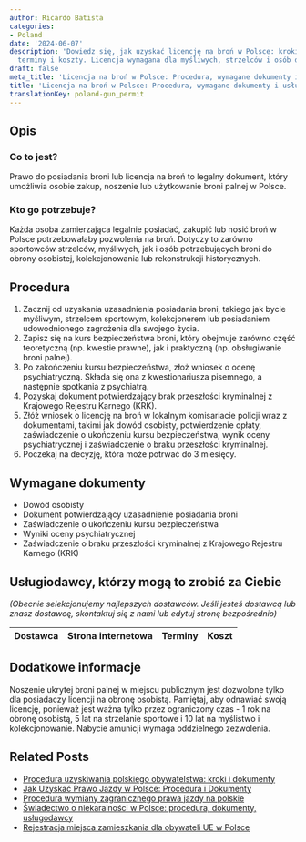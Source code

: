 ```yaml
---
author: Ricardo Batista
categories:
- Poland
date: '2024-06-07'
description: 'Dowiedz się, jak uzyskać licencję na broń w Polsce: kroki, dokumenty,
  terminy i koszty. Licencja wymagana dla myśliwych, strzelców i osób do obrony osobistej.'
draft: false
meta_title: 'Licencja na broń w Polsce: Procedura, wymagane dokumenty i usługodawca'
title: 'Licencja na broń w Polsce: Procedura, wymagane dokumenty i usługodawca'
translationKey: poland-gun_permit
---
```



## Opis
### Co to jest?
Prawo do posiadania broni lub licencja na broń to legalny dokument, który umożliwia osobie zakup, noszenie lub użytkowanie broni palnej w Polsce.

### Kto go potrzebuje?
Każda osoba zamierzająca legalnie posiadać, zakupić lub nosić broń w Polsce potrzebowałaby pozwolenia na broń. Dotyczy to zarówno sportowców strzelców, myśliwych, jak i osób potrzebujących broni do obrony osobistej, kolekcjonowania lub rekonstrukcji historycznych.

## Procedura
1. Zacznij od uzyskania uzasadnienia posiadania broni, takiego jak bycie myśliwym, strzelcem sportowym, kolekcjonerem lub posiadaniem udowodnionego zagrożenia dla swojego życia.
2. Zapisz się na kurs bezpieczeństwa broni, który obejmuje zarówno część teoretyczną (np. kwestie prawne), jak i praktyczną (np. obsługiwanie broni palnej).
3. Po zakończeniu kursu bezpieczeństwa, złoż wniosek o ocenę psychiatryczną. Składa się ona z kwestionariusza pisemnego, a następnie spotkania z psychiatrą.
4. Pozyskaj dokument potwierdzający brak przeszłości kryminalnej z Krajowego Rejestru Karnego (KRK).
5. Złóż wniosek o licencję na broń w lokalnym komisariacie policji wraz z dokumentami, takimi jak dowód osobisty, potwierdzenie opłaty, zaświadczenie o ukończeniu kursu bezpieczeństwa, wynik oceny psychiatrycznej i zaświadczenie o braku przeszłości kryminalnej.
6. Poczekaj na decyzję, która może potrwać do 3 miesięcy.

## Wymagane dokumenty
- Dowód osobisty
- Dokument potwierdzający uzasadnienie posiadania broni
- Zaświadczenie o ukończeniu kursu bezpieczeństwa
- Wyniki oceny psychiatrycznej
- Zaświadczenie o braku przeszłości kryminalnej z Krajowego Rejestru Karnego (KRK)

## Usługiodawcy, którzy mogą to zrobić za Ciebie

_(Obecnie selekcjonujemy najlepszych dostawców. Jeśli jesteś dostawcą lub znasz dostawcę, skontaktuj się z nami lub edytuj stronę bezpośrednio)_

| Dostawca        |     Strona internetowa  |     Terminy     |       Koszt      |
| --------------- | --------------- |  :-------------: | :-------------: |

## Dodatkowe informacje
Noszenie ukrytej broni palnej w miejscu publicznym jest dozwolone tylko dla posiadaczy licencji na obronę osobistą. Pamiętaj, aby odnawiać swoją licencję, ponieważ jest ważna tylko przez ograniczony czas - 1 rok na obronę osobistą, 5 lat na strzelanie sportowe i 10 lat na myślistwo i kolekcjonowanie. Nabycie amunicji wymaga oddzielnego zezwolenia.


## Related Posts

- [Procedura uzyskiwania polskiego obywatelstwa: kroki i dokumenty](https://tramitit.com/pl/guides/poland/wniosek_o_obywatelstwo/)
- [Jak Uzyskać Prawo Jazdy w Polsce: Procedura i Dokumenty](https://tramitit.com/pl/guides/poland/prawo_jazdy/)
- [Procedura wymiany zagranicznego prawa jazdy na polskie](https://tramitit.com/pl/guides/poland/wymiana_prawa_jazdy/)
- [Świadectwo o niekaralności w Polsce: procedura, dokumenty, usługodawcy](https://tramitit.com/pl/guides/poland/zaswiadczenie_o_niekaralnosci/)
- [Rejestracja miejsca zamieszkania dla obywateli UE w Polsce](https://tramitit.com/pl/guides/poland/rejestracja_pobytu_obywatela_ue/)